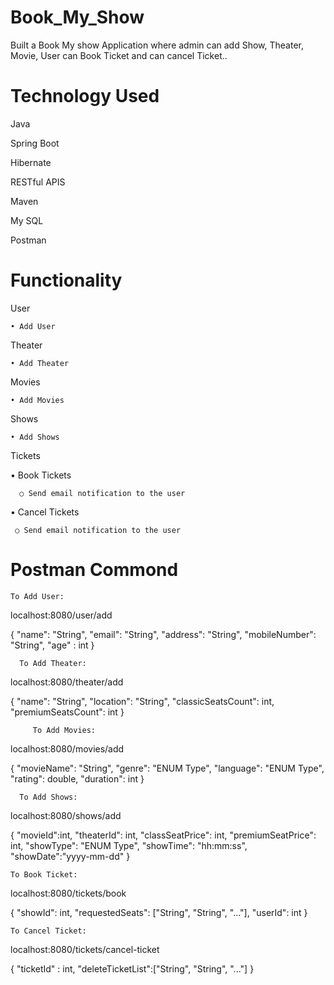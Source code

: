# Book_My_Show
Built a Book My show Application where admin can add Show, Theater, Movie, User can Book Ticket  and can cancel Ticket..


# Technology Used 

Java

Spring Boot

Hibernate

RESTful APIS

Maven

My SQL

Postman 

# Functionality
User

    • Add User

Theater 

    • Add Theater 
    
Movies 

    • Add Movies 
    
Shows 

    • Add Shows
    
Tickets

• Book Tickets 

      ○ Send email notification to the user
  
• Cancel Tickets

     ○ Send email notification to the user 
     
# Postman Commond     

    To Add User:
    
localhost:8080/user/add

{
  "name": "String",
  "email": "String",
  "address": "String",
  "mobileNumber": "String",
  "age" : int
} 

      To Add Theater: 
      
localhost:8080/theater/add

{
  "name": "String",
  "location": "String",
  "classicSeatsCount": int,
  "premiumSeatsCount": int
} 

         To Add Movies:
         
localhost:8080/movies/add

{
  "movieName": "String",
  "genre": "ENUM Type",
  "language": "ENUM Type",
  "rating": double,
  "duration": int
} 

      To Add Shows:
      
localhost:8080/shows/add

{
  "movieId":int,
  "theaterId": int,
  "classSeatPrice": int,
  "premiumSeatPrice": int,
  "showType": "ENUM Type",
  "showTime": "hh:mm:ss",
  "showDate":"yyyy-mm-dd"
} 

    To Book Ticket: 
    
localhost:8080/tickets/book

{
  "showId": int,
  "requestedSeats": ["String", "String", "..."],
  "userId": int
}

    To Cancel Ticket: 
    
 localhost:8080/tickets/cancel-ticket

{
  "ticketId" : int,
  "deleteTicketList":["String", "String", "..."]
}
